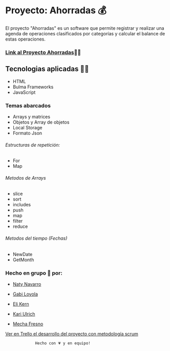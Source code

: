 
# Proyecto: Ahorradas  💰

El proyecto "Ahorradas" es un software que permite registrar y realizar una agenda de operaciones clasificados por categorías y calcular el balance de estas operaciones.  

### [Link al Proyecto Ahorradas](https://gabytadev.github.io/AhorrAdas-grupo/)🏃‍♀️

## Tecnologias aplicadas 👩‍💻
- HTML 
- Bulma Frameworks
- JavaScript

### Temas abarcados
- Arrays y matrices 
- Objetos y Array de objetos
- Local Storage
- Formato Json 

###### Estructuras de repetición:
- For
- Map

###### Metodos de Arrays
- slice
- sort
- includes
- push
- map
- filter
- reduce

###### Metodos del tiempo  (Fechas)
- NewDate
- GetMonth

### Hecho en grupo 💪 por:
- [Naty Navarro](https://github.com/Nataliasoledadnavarro)

- [Gabi Loyola](https://github.com/GabytaDev)

- [Eli Kern](https://github.com/ElianaKern)

- [Kari Ulrich ](https://github.com/KariUlrich)

- [Mecha Fresno](https://github.com/mecha-default)

 [ Ver en Trello el desarrollo del proyecto con metodología scrum](https://trello.com/b/fZSEGNYA/tp-ahorradas) 


                 Hecho con 💗 y en equipo!
